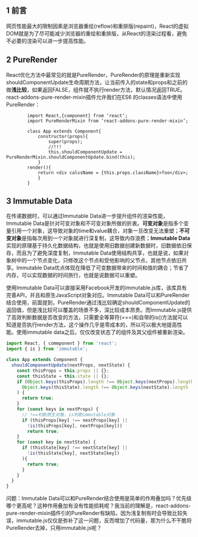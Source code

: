 ## 1 前言

网页性能最大的限制因素是浏览器重绘(reflow)和重排版(repaint)，React的虚拟DOM就是为了尽可能减少浏览器的重绘和重排版，从React的渲染过程看，避免不必要的渲染可以进一步提高性能。

## 2 PureRender

React优化方法中最常见的就是PureRender，PureRender的原理是重新实现shouldComponentUpdate生命周期方法，让当前传入的state和props和之前的做**浅比较**，如果返回FALSE，组件就不执行render方法，默认情况返回TRUE。react-addons-pure-render-mixin插件允许我们在ES6 的classes语法中使用PureRender：

```
        import React,{component} from ‘react’;
        import PureRenderMixin from ‘react-addons-pure-render-mixin’;
        
        class App extends Component{
            constructor(props){
                super(props);
                //!!!
                this.shouldComponentUpdate = PureRenderMixin.shouldComponentUpdate.bind(this);
            }
        render(){
            return <div calssName = {this.props.className}>foo</div>;
            }
        }
```

## 3 Immutable Data

在传递数据时，可以通过Immutable Data进一步提升组件的渲染性能，Immutable Data是针对可变对象和不可变对象所做的折衷。**可变对象**是指多个变量引用一个对象，这导致对象的time和value耦合，对象一旦改变无法重塑；**不可变对象**是指每次用到一个对象就进行深复制，这导致内存浪费；**Immutable Data**实现的原理基于持久化数据结构，也就是使用旧数据创建新数据时，旧数据依旧保存，而且为了避免深度复制，Immutable Data使用结构共享，也就是说，如果对象树中的一个节点变化，只修改这个节点和受他影响的父节点，其他节点依旧共享。Immutable Data优点体现在降低了可变数据带来的时间和值的耦合；节省了内存，可以实现数据的时间旅行，也就是说数据可以重塑。

使用Immutable Data可以直接采用Facebook开发的immutable.js库，该库具有完善API，并且和原生JavaScript对象对应。Immutable Data可以和PureRender结合使用，前面提到，PureRender通过浅比较确定shouldComponentUpdate的返回值，但是浅比较可以覆盖的场景不多，深比较成本昂贵。而Immutable.js提供了高效判断数据是否改变的方法，只需要全等算符(===)和自带的is()方法就可以知道是否执行render方法，这个操作几乎是零成本的，所以可以极大地提高性能。使用immutable data之后，仅仅改变状态了的组件及其父组件被重新渲染。

```jsx
import React, { commponent } from 'react';
import { is } from 'immutable';

class App extends Component {
  shouldComponentUpdate(nextProps, nextState) {
    const thisProps = this.props || {};
    const thisState = this.state || {};
    if (Object.keys(thisProps).length !== Object.keys(nextProps).length ||
      Object.keys(thisState).length !== Object.keys(nextState).length
    ) {
      return true;
    }
    for (const keys in nextProps) {
      // !==判断原生对象，is判断immutable对象
      if (thisProps[key] !== nextProps[key] ||
        !is(thisProps[key], nextProps[key]))
        return true;
    }
    for (const key in nextState) {
      if (thisState[key] !== nextState[key] ||
        !is(thisState[key], nextState[key])
      ){
        return true;
      }
    }
  }
}
```

问题：Immutable Data可以和PureRender结合使用是简单的作用叠加吗？优先级哪个更高呢？这种作用叠加有没有性能损耗呢？我当前的理解是，react-addons-pure-render-mixin插件引的PureRender有缺陷，因为浅复制有时会导致比较失误，immutable.js仅仅是弥补了这一问题，反而增加了代码量，那为什么不干脆将PureRender去掉，只用immutable.js呢？